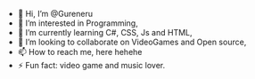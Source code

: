 - 👋 Hi, I’m @Gureneru
- 👀 I’m interested in Programming,
- 🌱 I’m currently learning C#, CSS, Js and HTML,
- 💞️ I’m looking to collaborate on VideoGames and Open source,
- 📫 How to reach me, here hehehe
- ⚡ Fun fact: video game and music lover.

<!---
Gureneru/Gureneru is a ✨ special ✨ repository because its `README.md` (this file) appears on your GitHub profile.
You can click the Preview link to take a look at your changes.
--->
